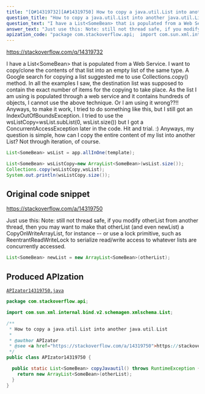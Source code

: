 ```yaml
---
title: "[Q#14319732][A#14319750] How to copy a java.util.List into another java.util.List"
question_title: "How to copy a java.util.List into another java.util.List"
question_text: "I have a List<SomeBean> that is populated from a Web Service. I want to copy/clone the contents of that list into an empty list of the same type. A Google search for copying a list suggested me to use Collections.copy() method. In all the examples I saw, the destination list was supposed to contain the exact number of items for the copying to take place. As the list I am using is populated through a web service and it contains hundreds of objects, I cannot use the above technique. Or I am using it wrong??!! Anyways, to make it work, I tried to do something like this, but I still got an IndexOutOfBoundsException. I tried to use the wsListCopy=wsList.subList(0, wsList.size()) but I got a ConcurrentAccessException later in the code. Hit and trial. :) Anyways, my question is simple, how can I copy the entire content of my list into another List? Not through iteration, of course."
answer_text: "Just use this: Note: still not thread safe, if you modify otherList from another thread, then you may want to make that otherList (and even newList) a CopyOnWriteArrayList, for instance -- or use a lock primitive, such as ReentrantReadWriteLock to serialize read/write access to whatever lists are concurrently accessed."
apization_code: "package com.stackoverflow.api;  import com.sun.xml.internal.bind.v2.schemagen.xmlschema.List;  /**  * How to copy a java.util.List into another java.util.List  *  * @author APIzator  * @see <a href=\"https://stackoverflow.com/a/14319750\">https://stackoverflow.com/a/14319750</a>  */ public class APIzator14319750 {    public static List<SomeBean> copyJavautil() throws RuntimeException {     return new ArrayList<SomeBean>(otherList);   } }"
---
```


https://stackoverflow.com/q/14319732

I have a List&lt;SomeBean&gt; that is populated from a Web Service. I want to copy/clone the contents of that list into an empty list of the same type. A Google search for copying a list suggested me to use Collections.copy() method. In all the examples I saw, the destination list was supposed to contain the exact number of items for the copying to take place.
As the list I am using is populated through a web service and it contains hundreds of objects, I cannot use the above technique. Or I am using it wrong??!! Anyways, to make it work, I tried to do something like this, but I still got an IndexOutOfBoundsException.
I tried to use the wsListCopy=wsList.subList(0, wsList.size()) but I got a ConcurrentAccessException later in the code. Hit and trial. :)
Anyways, my question is simple, how can I copy the entire content of my list into another List? Not through iteration, of course.


```java
List<SomeBean> wsList = app.allInOne(template);

List<SomeBean> wsListCopy=new ArrayList<SomeBean>(wsList.size());   
Collections.copy(wsListCopy,wsList);
System.out.println(wsListCopy.size());
```


## Original code snippet

https://stackoverflow.com/a/14319750

Just use this:
Note: still not thread safe, if you modify otherList from another thread, then you may want to make that otherList (and even newList) a CopyOnWriteArrayList, for instance -- or use a lock primitive, such as ReentrantReadWriteLock to serialize read/write access to whatever lists are concurrently accessed.

```java
List<SomeBean> newList = new ArrayList<SomeBean>(otherList);
```

## Produced APIzation

[`APIzator14319750.java`](https://github.com/pasqualesalza/apization-temp-data/raw/master/apizations/java/APIzator14319750.java)

```java
package com.stackoverflow.api;

import com.sun.xml.internal.bind.v2.schemagen.xmlschema.List;

/**
 * How to copy a java.util.List into another java.util.List
 *
 * @author APIzator
 * @see <a href="https://stackoverflow.com/a/14319750">https://stackoverflow.com/a/14319750</a>
 */
public class APIzator14319750 {

  public static List<SomeBean> copyJavautil() throws RuntimeException {
    return new ArrayList<SomeBean>(otherList);
  }
}

```